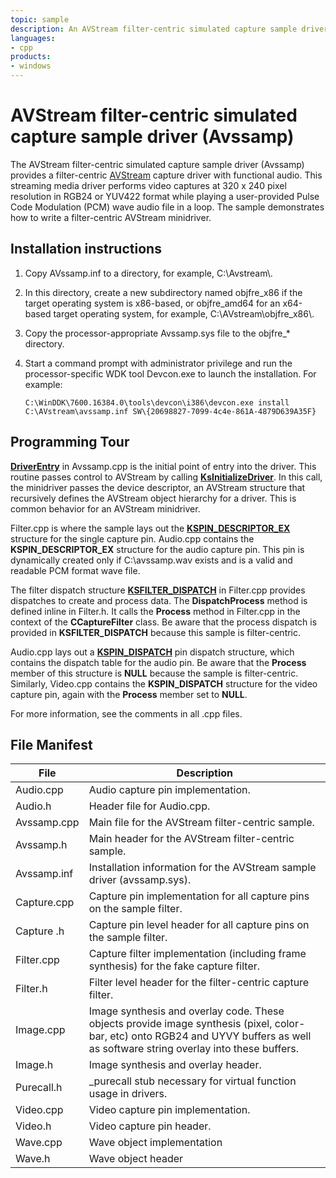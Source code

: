```yaml
---
topic: sample
description: An AVStream filter-centric simulated capture sample driver with functional audio.
languages:
- cpp
products:
- windows
---
```


<!---
    name: AVStream filter-centric simulated capture sample driver (Avssamp)
    platform: WDM
    language: cpp
    category: Camera
    description: An AVStream filter-centric simulated capture sample driver with functional audio.
    samplefwlink: http://go.microsoft.com/fwlink/p/?LinkId=620186
--->

# AVStream filter-centric simulated capture sample driver (Avssamp)

The AVStream filter-centric simulated capture sample driver (Avssamp) provides a filter-centric [AVStream](http://msdn.microsoft.com/en-us/library/windows/hardware/ff554240) capture driver with functional audio. This streaming media driver performs video captures at 320 x 240 pixel resolution in RGB24 or YUV422 format while playing a user-provided Pulse Code Modulation (PCM) wave audio file in a loop. The sample demonstrates how to write a filter-centric AVStream minidriver.


Installation instructions
-------------------------

1.  Copy AVssamp.inf to a directory, for example, C:\\Avstream\\.
2.  In this directory, create a new subdirectory named objfre\_x86 if the target operating system is x86-based, or objfre\_amd64 for an x64-based target operating system, for example, C:\\AVstream\\objfre\_x86\\.
3.  Copy the processor-appropriate Avssamp.sys file to the objfre\_\* directory.
4.  Start a command prompt with administrator privilege and run the processor-specific WDK tool Devcon.exe to launch the installation. For example:

    `C:\WinDDK\7600.16384.0\tools\devcon\i386\devcon.exe install C:\AVstream\avssamp.inf SW\{20698827-7099-4c4e-861A-4879D639A35F}`

Programming Tour
----------------

[**DriverEntry**](http://msdn.microsoft.com/en-us/library/windows/hardware/ff558717) in Avssamp.cpp is the initial point of entry into the driver. This routine passes control to AVStream by calling [**KsInitializeDriver**](http://msdn.microsoft.com/en-us/library/windows/hardware/ff562683). In this call, the minidriver passes the device descriptor, an AVStream structure that recursively defines the AVStream object hierarchy for a driver. This is common behavior for an AVStream minidriver.

Filter.cpp is where the sample lays out the [**KSPIN\_DESCRIPTOR\_EX**](http://msdn.microsoft.com/en-us/library/windows/hardware/ff563534) structure for the single capture pin. Audio.cpp contains the **KSPIN\_DESCRIPTOR\_EX** structure for the audio capture pin. This pin is dynamically created only if C:\\avssamp.wav exists and is a valid and readable PCM format wave file.

The filter dispatch structure [**KSFILTER\_DISPATCH**](http://msdn.microsoft.com/en-us/library/windows/hardware/ff562554) in Filter.cpp provides dispatches to create and process data. The **DispatchProcess** method is defined inline in Filter.h. It calls the **Process** method in Filter.cpp in the context of the **CCaptureFilter** class. Be aware that the process dispatch is provided in **KSFILTER\_DISPATCH** because this sample is filter-centric.

Audio.cpp lays out a [**KSPIN\_DISPATCH**](http://msdn.microsoft.com/en-us/library/windows/hardware/ff563535) pin dispatch structure, which contains the dispatch table for the audio pin. Be aware that the **Process** member of this structure is **NULL** because the sample is filter-centric. Similarly, Video.cpp contains the **KSPIN\_DISPATCH** structure for the video capture pin, again with the **Process** member set to **NULL**.

For more information, see the comments in all .cpp files.

File Manifest
-------------

File | Description 
-----|----------
Audio.cpp | Audio capture pin implementation.
Audio.h | Header file for Audio.cpp.
Avssamp.cpp | Main file for the AVStream filter-centric sample.
Avssamp.h | Main header for the AVStream filter-centric sample.
Avssamp.inf | Installation information for the AVStream sample driver (avssamp.sys).
Capture.cpp | Capture pin implementation for all capture pins on the sample filter.
Capture .h | Capture pin level header for all capture pins on the sample filter.
Filter.cpp | Capture filter implementation (including frame synthesis) for the fake capture filter.
Filter.h | Filter level header for the filter-centric capture filter.
Image.cpp | Image synthesis and overlay code. These objects provide image synthesis (pixel, color-bar, etc) onto RGB24 and UYVY buffers as well as software string overlay into these buffers.
Image.h | Image synthesis and overlay header.
Purecall.h | _purecall stub necessary for virtual function usage in drivers.
Video.cpp | Video capture pin implementation.
Video.h | Video capture pin header.
Wave.cpp | Wave object implementation
Wave.h | Wave object header